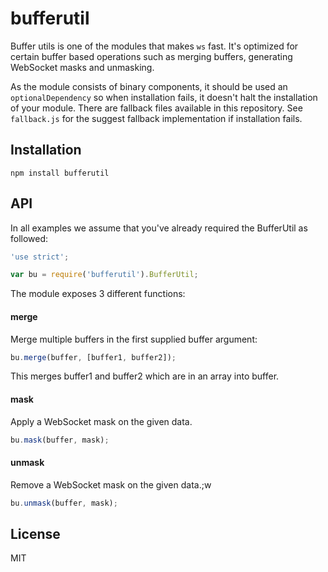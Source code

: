 # bufferutil

Buffer utils is one of the modules that makes `ws` fast. It's optimized for
certain buffer based operations such as merging buffers, generating WebSocket
masks and unmasking.

As the module consists of binary components, it should be used an
`optionalDependency` so when installation fails, it doesn't halt the
installation of your module. There are fallback files available in this
repository. See `fallback.js` for the suggest fallback implementation if
installation fails. 

## Installation

```
npm install bufferutil
```

## API

In all examples we assume that you've already required the BufferUtil as
followed:

```js
'use strict';

var bu = require('bufferutil').BufferUtil;
```

The module exposes 3 different functions:

#### merge

Merge multiple buffers in the first supplied buffer argument:

```js
bu.merge(buffer, [buffer1, buffer2]);
```

This merges buffer1 and buffer2 which are in an array into buffer.

#### mask

Apply a WebSocket mask on the given data.

```js
bu.mask(buffer, mask);
```

#### unmask

Remove a WebSocket mask on the given data.;w

```js
bu.unmask(buffer, mask);
```

## License

MIT
